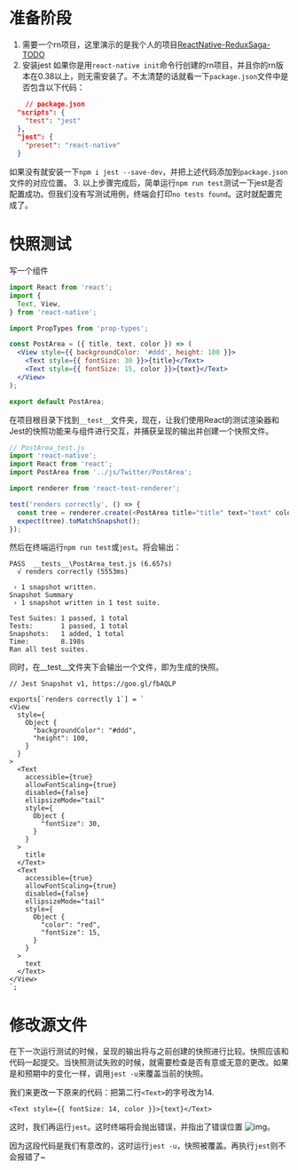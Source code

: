 # 准备阶段
1. 需要一个rn项目，这里演示的是我个人的项目[ReactNative-ReduxSaga-TODO](https://github.com/mytac/ReactNative-ReduxSaga-TODO)
2. 安装jest
如果你是用```react-native init```命令行创建的rn项目，并且你的rn版本在0.38以上，则无需安装了。不太清楚的话就看一下```package.json```文件中是否包含以下代码：
```json
    // package.json
  "scripts": {
    "test": "jest"
  },
  "jest": {
    "preset": "react-native"
  }
```
如果没有就安装一下```npm i jest --save-dev```，并把上述代码添加到```package.json```文件的对应位置。
3. 以上步骤完成后，简单运行```npm run test```测试一下jest是否配置成功。但我们没有写测试用例，终端会打印```no tests found```。这时就配置完成了。

# 快照测试
写一个组件
```jsx
import React from 'react';
import {
  Text, View,
} from 'react-native';

import PropTypes from 'prop-types';

const PostArea = ({ title, text, color }) => (
  <View style={{ backgroundColor: '#ddd', height: 100 }}>
    <Text style={{ fontSize: 30 }}>{title}</Text>
    <Text style={{ fontSize: 15, color }}>{text}</Text>
  </View>
);

export default PostArea;
```
在项目根目录下找到```__test__```文件夹，现在，让我们使用React的测试渲染器和Jest的快照功能来与组件进行交互，并捕获呈现的输出并创建一个快照文件。
```js
// PostArea_test.js
import 'react-native';
import React from 'react';
import PostArea from '../js/Twitter/PostArea';

import renderer from 'react-test-renderer';

test('renders correctly', () => {
  const tree = renderer.create(<PostArea title="title" text="text" color="red" />).toJSON();
  expect(tree).toMatchSnapshot();
});
```
然后在终端运行```npm run test```或```jest```。将会输出：
```
PASS  __tests__\PostArea_test.js (6.657s)
  √ renders correctly (5553ms)

 › 1 snapshot written.
Snapshot Summary
 › 1 snapshot written in 1 test suite.

Test Suites: 1 passed, 1 total
Tests:       1 passed, 1 total
Snapshots:   1 added, 1 total
Time:        8.198s
Ran all test suites.

```
同时，在__test__文件夹下会输出一个文件，即为生成的快照。
```
// Jest Snapshot v1, https://goo.gl/fbAQLP

exports[`renders correctly 1`] = `
<View
  style={
    Object {
      "backgroundColor": "#ddd",
      "height": 100,
    }
  }
>
  <Text
    accessible={true}
    allowFontScaling={true}
    disabled={false}
    ellipsizeMode="tail"
    style={
      Object {
        "fontSize": 30,
      }
    }
  >
    title
  </Text>
  <Text
    accessible={true}
    allowFontScaling={true}
    disabled={false}
    ellipsizeMode="tail"
    style={
      Object {
        "color": "red",
        "fontSize": 15,
      }
    }
  >
    text
  </Text>
</View>
`;

```
# 修改源文件
在下一次运行测试的时候，呈现的输出将与之前创建的快照进行比较。快照应该和代码一起提交。当快照测试失败的时候，就需要检查是否有意或无意的更改。如果是和预期中的变化一样，调用```jest -u```来覆盖当前的快照。

我们来更改一下原来的代码：把第二行```<Text>```的字号改为14.
```
<Text style={{ fontSize: 14, color }}>{text}</Text>
```
这时，我们再运行```jest```。这时终端将会抛出错误，并指出了错误位置
![img](http://chuantu.biz/t6/179/1513583288x-1404817411.png)。

因为这段代码是我们有意改的，这时运行```jest -u```，快照被覆盖。再执行```jest```则不会报错了~